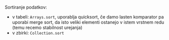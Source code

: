 Sortiranje podatkov:
- v tabeli: `Arrays.sort`, uporablja quicksort, če damo lasten komparator pa uporabi merge sort, da isto veliki elementi ostanejo v istem vrstnem redu (temu recemo stabilnost urejanja)
- v zbirki: `Collection.sort`

